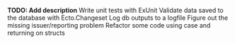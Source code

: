 **TODO: Add description**
Write unit tests with ExUnit
Validate data saved to the database with Ecto.Changeset
Log db outputs to a logfile
Figure out the missing issuer/reporting problem
Refactor some code using case and returning on structs
